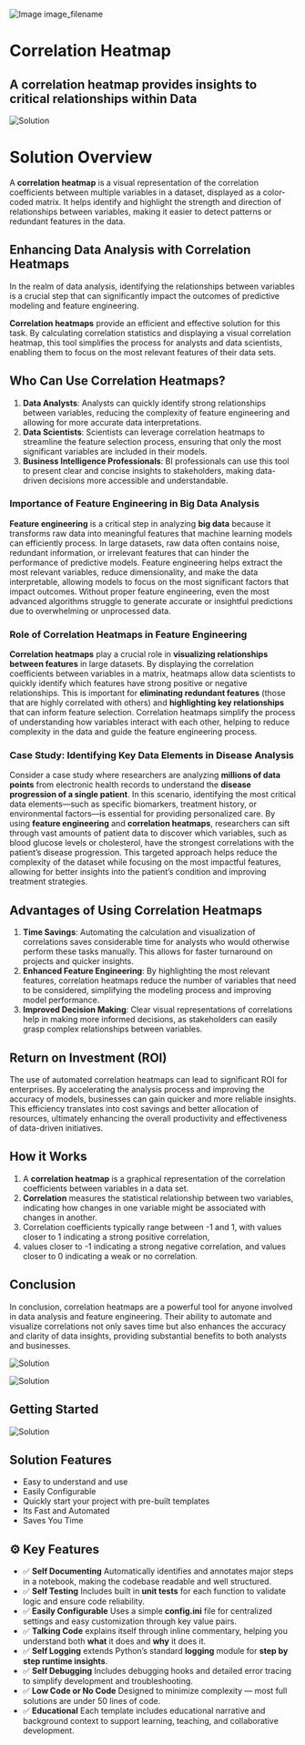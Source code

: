![Image image_filename](solution_sign.png)
    
# Correlation Heatmap 

## A correlation heatmap provides insights to critical relationships within Data

    
![Solution](code.png)

    


# Solution Overview

A **correlation heatmap** is a visual representation of the correlation coefficients between multiple variables in a dataset, displayed as a color-coded matrix. It helps identify and highlight the strength and direction of relationships between variables, making it easier to detect patterns or redundant features in the data.

## Enhancing Data Analysis with Correlation Heatmaps
In the realm of data analysis, identifying the relationships between variables is a crucial step that can significantly impact the outcomes of predictive modeling and feature engineering.

**Correlation heatmaps** provide an efficient and effective solution for this task. By calculating correlation statistics and displaying a visual correlation heatmap, this tool simplifies the process for analysts and data scientists, enabling them to focus on the most relevant features of their data sets.

## Who Can Use Correlation Heatmaps?
1. **Data Analysts**: Analysts can quickly identify strong relationships between variables, reducing the complexity of feature engineering and allowing for more accurate data interpretations.
2. **Data Scientists**: Scientists can leverage correlation heatmaps to streamline the feature selection process, ensuring that only the most significant variables are included in their models.
3. **Business Intelligence Professionals**: BI professionals can use this tool to present clear and concise insights to stakeholders, making data-driven decisions more accessible and understandable.

### Importance of Feature Engineering in Big Data Analysis

**Feature engineering** is a critical step in analyzing **big data** because it transforms raw data into meaningful features that machine learning models can efficiently process. In large datasets, raw data often contains noise, redundant information, or irrelevant features that can hinder the performance of predictive models. Feature engineering helps extract the most relevant variables, reduce dimensionality, and make the data interpretable, allowing models to focus on the most significant factors that impact outcomes. Without proper feature engineering, even the most advanced algorithms struggle to generate accurate or insightful predictions due to overwhelming or unprocessed data.

### Role of Correlation Heatmaps in Feature Engineering

**Correlation heatmaps** play a crucial role in **visualizing relationships between features** in large datasets. By displaying the correlation coefficients between variables in a matrix, heatmaps allow data scientists to quickly identify which features have strong positive or negative relationships. This is important for **eliminating redundant features** (those that are highly correlated with others) and **highlighting key relationships** that can inform feature selection. Correlation heatmaps simplify the process of understanding how variables interact with each other, helping to reduce complexity in the data and guide the feature engineering process.

### Case Study: Identifying Key Data Elements in Disease Analysis

Consider a case study where researchers are analyzing **millions of data points** from electronic health records to understand the **disease progression of a single patient**. In this scenario, identifying the most critical data elements—such as specific biomarkers, treatment history, or environmental factors—is essential for providing personalized care. By using **feature engineering** and **correlation heatmaps**, researchers can sift through vast amounts of patient data to discover which variables, such as blood glucose levels or cholesterol, have the strongest correlations with the patient’s disease progression. This targeted approach helps reduce the complexity of the dataset while focusing on the most impactful features, allowing for better insights into the patient’s condition and improving treatment strategies.



## Advantages of Using Correlation Heatmaps
1. **Time Savings**: Automating the calculation and visualization of correlations saves considerable time for analysts who would otherwise perform these tasks manually. This allows for faster turnaround on projects and quicker insights.
2. **Enhanced Feature Engineering**: By highlighting the most relevant features, correlation heatmaps reduce the number of variables that need to be considered, simplifying the modeling process and improving model performance.
3. **Improved Decision Making**: Clear visual representations of correlations help in making more informed decisions, as stakeholders can easily grasp complex relationships between variables.

## Return on Investment (ROI)
The use of automated correlation heatmaps can lead to significant ROI for enterprises. By accelerating the analysis process and improving the accuracy of models, businesses can gain quicker and more reliable insights. This efficiency translates into cost savings and better allocation of resources, ultimately enhancing the overall productivity and effectiveness of data-driven initiatives.

## How it Works
1. A **correlation heatmap** is a graphical representation of the correlation coefficients between variables in a data set.   
2. **Correlation** measures the statistical relationship between two variables, indicating how changes in one variable might be associated with changes in another.   
3. Correlation coefficients typically range between -1 and 1, with values closer to 1 indicating a strong positive correlation,    
4. values closer to -1 indicating a strong negative correlation, and values closer to 0 indicating a weak or no correlation.   

## Conclusion
In conclusion, correlation heatmaps are a powerful tool for anyone involved in data analysis and feature engineering. Their ability to automate and visualize correlations not only saves time but also enhances the accuracy and clarity of data insights, providing substantial benefits to both analysts and businesses.


![Solution](code.png)

    
![Solution](code.png)

    
## Getting Started
    
![Solution](code.png)

    
## Solution Features

- Easy to understand and use  
- Easily Configurable 
- Quickly start your project with pre-built templates
- Its Fast and Automated
- Saves You Time 



## ⚙️ Key Features

- ✅ **Self Documenting** Automatically identifies and annotates major steps in a notebook, making the codebase readable and well structured.
- ✅ **Self Testing** Includes built in **unit tests** for each function to validate logic and ensure code reliability.
- ✅ **Easily Configurable** Uses a simple **config.ini** file for centralized settings and easy customization through key value pairs.
- ✅ **Talking Code** explains itself through inline commentary, helping you understand both **what** it does and **why** it does it.
- ✅ **Self Logging** extends Python’s standard **logging** module for **step by step runtime insights**.
- ✅ **Self Debugging** Includes debugging hooks and detailed error tracing to simplify development and troubleshooting.
- ✅ **Low Code or  No Code** Designed to minimize complexity — most full solutions are under 50 lines of code.
- ✅ **Educational** Each template includes educational narrative and background context to support learning, teaching, and collaborative development.

    